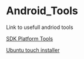 # Android_Tools

Link to usefull andriod tools

[SDK Platform Tools](https://developer.android.com/tools/releases/platform-tools)

[Ubuntu touch installer](https://devices.ubuntu-touch.io/installer/) 

